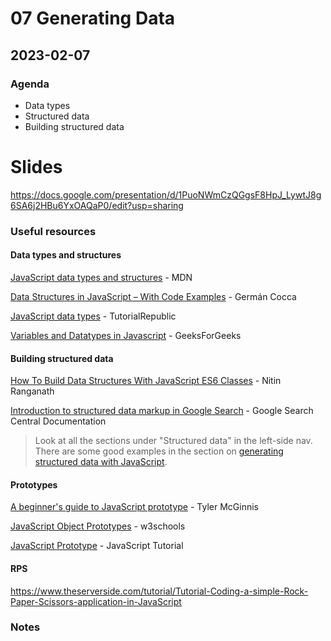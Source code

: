 # 07 Generating Data

## 2023-02-07

### Agenda

- Data types
- Structured data
- Building structured data

# Slides

https://docs.google.com/presentation/d/1PuoNWmCzQGgsF8HpJ_LywtJ8g6SA6j2HBu6YxOAQaP0/edit?usp=sharing

### Useful resources

#### Data types and structures

[JavaScript data types and structures](https://developer.mozilla.org/en-US/docs/Web/JavaScript/Data_structures) - MDN

[Data Structures in JavaScript – With Code Examples](https://www.freecodecamp.org/news/data-structures-in-javascript-with-examples/) - Germán Cocca

[JavaScript data types](https://www.tutorialrepublic.com/javascript-tutorial/javascript-data-types.php) - TutorialRepublic

[Variables and Datatypes in Javascript](https://www.geeksforgeeks.org/variables-datatypes-javascript/) - GeeksForGeeks

#### Building structured data

[How To Build Data Structures With JavaScript ES6 Classes](https://www.makeuseof.com/how-to-build-data-structures-with-javascript-es6-classes/) - Nitin Ranganath

[Introduction to structured data markup in Google Search](https://developers.google.com/search/docs/appearance/structured-data/intro-structured-data) - Google Search Central Documentation

> Look at all the sections under "Structured data" in the left-side nav. 
> There are some good examples in the section on [generating structured data with JavaScript](https://developers.google.com/search/docs/appearance/structured-data/generate-structured-data-with-javascript).

#### Prototypes

[A beginner's guide to JavaScript prototype](https://www.freecodecamp.org/news/a-beginners-guide-to-javascripts-prototype/) - Tyler McGinnis

[JavaScript Object Prototypes](https://www.w3schools.com/js/js_object_prototypes.asp) - w3schools

[JavaScript Prototype](https://www.javascripttutorial.net/javascript-prototype/) - JavaScript Tutorial

#### RPS

https://www.theserverside.com/tutorial/Tutorial-Coding-a-simple-Rock-Paper-Scissors-application-in-JavaScript

### Notes
